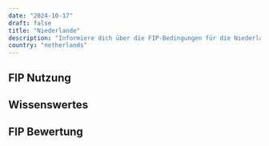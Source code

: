 ```yaml
---
date: "2024-10-17"
draft: false
title: "Niederlande"
description: "Informiere dich über die FIP-Bedingungen für die Niederlande und für welche Betreiber du Vergünstigungen nutzen kannst."
country: "netherlands"
---
```


## FIP Nutzung

## Wissenswertes

## FIP Bewertung
